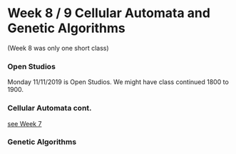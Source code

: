 # Week 8 / 9 Cellular Automata and Genetic Algorithms
(Week 8 was only one short class)

### Open Studios
Monday 11/11/2019 is Open Studios. We might have class continued 1800 to 1900.

### Cellular Automata cont.
[see Week 7](https://github.com/jbenno/nyuad_decoding_nature/tree/master/07)

### Genetic Algorithms
